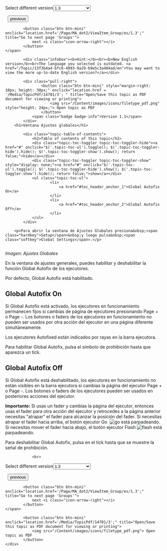 
<div class="topic-navigation">

<div class="pull-right">
	<span class="pull-left">


<div class="pull-left">
<form action="/Topic/SetCurrentVersionNumber" class="form-inline" id="frmTagSelector" method="post">	<span class="form-mini">
		<div class="input-prepend"><span class="add-on">Select different version</span><select autocomplete="off" id="versionNumberId" name="versionNumberId" onchange="$(this).closest('#frmTagSelector').submit();" style="width: 120px;"><option value="">- latest -</option>
<option value="3">1.1</option>
<option value="7">1.2</option>
<option selected="selected" value="12">1.3</option>
<option value="16">1.5</option>
<option value="29">1.9</option>
</select></div>
		<input data-val="true" data-val-number="The field Int32 must be a number." data-val-required="The Int32 field is required." id="ProductId" name="ProductId" type="hidden" value="7">
		<input id="CurrentGuid" name="CurrentGuid" type="hidden" value="13f3b4a4-bfc6-4893-9a29-b9e5c3a404ad">
	</span>
</form></div>&nbsp;	</span>
	<span class="pull-right" style="white-space: nowrap;">
			<button class="btn btn-mini" onclick="location.href='/Page/MA_dot2/ViewItem_Gobo/es/1.3'; " title="Go to previous page 'Gobo Preset Type'">
				<i class="icon-arrow-left"></i> previous
			</button>

			<button class="btn btn-mini" onclick="location.href='/Page/MA_dot2/ViewItem_Group/es/1.3';" title="Go to next page 'Groups'">
				next <i class="icon-arrow-right"></i> 
			</button>
	</span>
</div>
<div class="clear-fix" style="margin-bottom: 10px"></div>
</div>

			<div class="infobox"><b>Hint:</b><br><b>New English version</b><br>The language you selected is outdated. <a href="/Topic/13f3b4a4-bfc6-4893-9a29-b9e5c3a404ad/en">You may want to view the more up-to-date English version?</a></div>
		
			<div class="pull-right">
					<button class="btn btn-mini" style="margin-right: 10px; height: 30px;" onclick="location.href = '/Media/TopicPdf/14701/3'; " title="Open/Save this topic as PDF document for viewing or printing">
						<img src="/Content/images/icons/filetype_pdf.png" style="height: 24px;"> Open topic as PDF
					</button>
				<span class="badge badge-info">Version 1.1</span>
			</div>
		<h1>Ventana Ajustes globales</h1>

			<div class="topic-table-of-contents">
				<h2>Table of contents of this topic</h2>
				<div class="topic-toc-toggler topic-toc-toggler-hide"><a href="#" onclick="$('.topic-toc-ul').toggle(); $('.topic-toc-toggler-hide').hide(); $('.topic-toc-toggler-show').show(); return false;">hide</a></div>
				<div class="topic-toc-toggler topic-toc-toggler-show" style="display: none;"><a href="#" onclick="$('.topic-toc-ul').toggle(); $('.topic-toc-toggler-hide').show(); $('.topic-toc-toggler-show').hide(); return false;">show</a></div>
				<ul class="topic-toc-ul">
						<li>
							<a href="#toc_header_anchor_1">Global Autofix On</a>
						</li>
						<li>
							<a href="#toc_header_anchor_2">Global Autofix Off</a>
						</li>
				</ul>
			</div>

		<p>Para abrir la ventana de Ajustes Globales presiona&nbsp;<span class="hardkey">Setup</span>&nbsp;y luego pulsa&nbsp;<span class="softkey">Global Settings</span>.</p>

<p><img alt="" src="/Media/Image/Dot2_ViewsandWindows_GlobalSettings01_1-1-3.png"></p>

<p><em>Imagen: Ajustes Globales</em></p>

<p>En la ventana de ajustes generales, puedes habilitar y deshabilitar la función Global Autofix de los ejecutores.&nbsp;</p>

<p>Por defecto, Global Autofix está habilitado.</p>

<a name="toc_header_anchor_1" id="toc_header_anchor_1" class="topic-toc-item"></a><h2>Global Autofix On</h2>

<p>Si Global Autofix está activado, los ejecutores en funcionamiento permanecen fijos si cambias de página de ejecutores presionando&nbsp;<span class="hardkey">Page +</span> o&nbsp;<span class="hardkey">Page -</span>. Los botones o faders de los ejecutores en funcionamiento no pueden ser usados por otra acción del ejecutor en una página diferente simultáneamente.&nbsp;&nbsp;</p>

<p>Los ejecutores Autofixed están indicados por rayas en la barra ejecutora.</p>

<p>Para habilitar Global Autofix, pulsa el símbolo de prohibición hasta que aparezca un tick.</p>

<a name="toc_header_anchor_2" id="toc_header_anchor_2" class="topic-toc-item"></a><h2>Global Autofix Off</h2>

<p>Si Global Autofix está deshabilitado, los ejecutores en funcionamiento no están visibles en la barra ejecutora si cambias la página del ejecutor&nbsp;<span class="hardkey">Page +</span> o&nbsp;<span class="hardkey">Page -</span>.&nbsp;Los botones o faders de los ejecutores pueden ser usados en posteriores acciones del ejecutor.&nbsp;</p>

<div class="important"><strong>Importante:&nbsp;</strong>Si usas un fader y cambias la página del ejecutor, entonces usas el fader para otra acción del ejecutor y retrocedes a la página anterior necesitas "atrapar" el fader para alcanzar la posición del fader. Si necesitas atrapar el fader hacia arriba, el botón ejecutor Go &nbsp;<span class="hardkey"><img alt="go" src="/Media/Mlg/go_1.png"></span>&nbsp;está parpadeando. Si necesitas mover el fader hacia abajo, el botón ejecutor Flash&nbsp;<span class="hardkey"><img alt="flash" src="/Media/Mlg/flash_1.png"></span>&nbsp;está parpadeando.</div>

<p>Para deshabilitar Global Autofix, pulsa en el tick hasta que se muestre la señal de prohibición.&nbsp;</p>


				<br>
<div class="topic-navigation">

<div class="pull-right">
	<span class="pull-left">


<div class="pull-left">
<form action="/Topic/SetCurrentVersionNumber" class="form-inline" id="frmTagSelector" method="post">	<span class="form-mini">
		<div class="input-prepend"><span class="add-on">Select different version</span><select autocomplete="off" id="versionNumberId" name="versionNumberId" onchange="$(this).closest('#frmTagSelector').submit();" style="width: 120px;"><option value="">- latest -</option>
<option value="3">1.1</option>
<option value="7">1.2</option>
<option selected="selected" value="12">1.3</option>
<option value="16">1.5</option>
<option value="29">1.9</option>
</select></div>
		<input data-val="true" data-val-number="The field Int32 must be a number." data-val-required="The Int32 field is required." id="ProductId" name="ProductId" type="hidden" value="7">
		<input id="CurrentGuid" name="CurrentGuid" type="hidden" value="13f3b4a4-bfc6-4893-9a29-b9e5c3a404ad">
	</span>
</form></div>&nbsp;	</span>
	<span class="pull-right" style="white-space: nowrap;">
			<button class="btn btn-mini" onclick="location.href='/Page/MA_dot2/ViewItem_Gobo/es/1.3'; " title="Go to previous page 'Gobo Preset Type'">
				<i class="icon-arrow-left"></i> previous
			</button>

			<button class="btn btn-mini" onclick="location.href='/Page/MA_dot2/ViewItem_Group/es/1.3';" title="Go to next page 'Groups'">
				next <i class="icon-arrow-right"></i> 
			</button>
	</span>
</div>
	<div class="clear-fix"></div>
	<div class="pull-right">
	
			<button class="btn btn-mini" onclick="location.href='/Media/TopicPdf/14701/3';" title="Open/Save this topic as PDF document for viewing or printing">
				<img src="/Content/images/icons/filetype_pdf.png"> Open topic as PDF
			</button>
	</div>
<div class="clear-fix" style="margin-bottom: 10px"></div>
</div>

	
